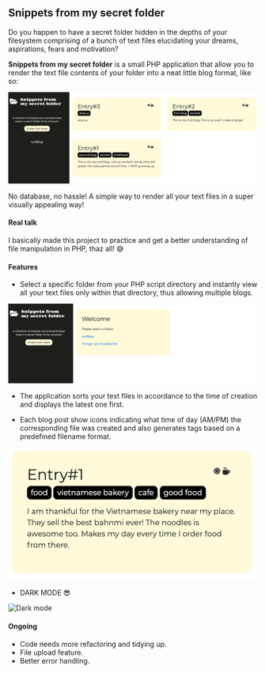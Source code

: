 ## Snippets from my secret folder

Do you happen to have a secret folder hidden in the depths of your filesystem comprising of a bunch of text files
elucidating your dreams, aspirations, fears and motivation? 

**Snippets from my secret folder** is a small PHP application that allow you to render the text file contents of your folder into a neat little blog format, like so:

![Blog screen](/assets/blog.png)

No database, no hassle! A simple way to render all your text files in a super visually appealing way!

#### Real talk
I basically made this project to practice and get a better understanding of file manipulation in PHP, thaz all! :sweat_smile:

#### Features
* Select a specific folder from your PHP script directory and instantly view all your text files only within that directory, thus allowing multiple blogs. 

![Main screen](/assets/home.png)

* The application sorts your text files in accordance to the time of creation and displays the latest one first.

* Each blog post show icons indicating what time of day (AM/PM) the corresponding file was created and also generates tags based on a predefined filename format.

![Main screen](/assets/blogpost.png)

* DARK MODE :sunglasses:

![Dark mode](https://media.giphy.com/media/doWcYeCJ3jUz2mwJmx/giphy.gif)

#### Ongoing

* Code needs more refactoring and tidying up.
* File upload feature.
* Better error handling.


